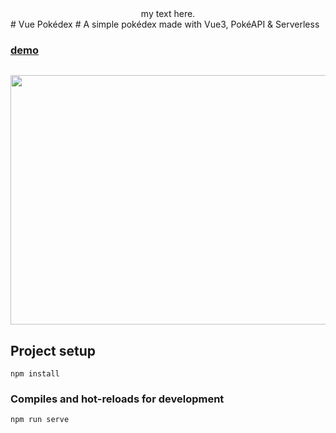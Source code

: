 <div align="center">
  my text here.
</div>
# Vue Pokédex
# A simple pokédex made with Vue3, PokéAPI & Serverless

### [demo](https://vue3-pokeapi-serverless.netlify.app)

![]()
<p align="center">
  <img width="768" height="399"src="https://media.discordapp.net/attachments/809903524463902752/923986922626486372/unknown.png?width=768&height=399">
</p>

## Project setup
```
npm install
```

### Compiles and hot-reloads for development
```
npm run serve
```